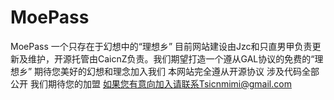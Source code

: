 MoePass
=======

MoePass 一个只存在于幻想中的“理想乡” 目前网站建设由Jzc和只直男甲负责更新及维护，开源托管由CaicnZ负责。我们期望打造一个遵从GAL协议的免费的“理想乡” 期待您美好的幻想和理念加入我们 本网站完全遵从开源协议 涉及代码全部公开 我们期待您的加盟 如果您有意向加入请联系Tsicnmimi@gmail.com

